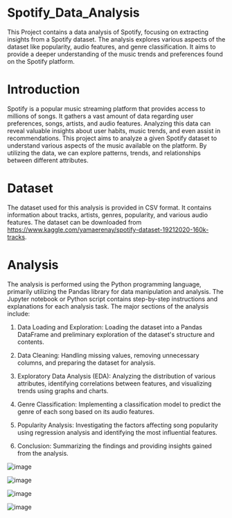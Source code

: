 # Spotify_Data_Analysis

This Project contains a data analysis of Spotify, focusing on extracting insights from a Spotify dataset. The analysis explores various aspects of the dataset like popularity, audio features, and genre classification. It aims to provide a deeper understanding of the music trends and preferences found on the Spotify platform.

# Introduction

Spotify is a popular music streaming platform that provides access to millions of songs. It gathers a vast amount of data regarding user preferences, songs, artists, and audio features. Analyzing this data can reveal valuable insights about user habits, music trends, and even assist in recommendations. This project aims to analyze a given Spotify dataset to understand various aspects of the music available on the platform. By utilizing the data, we can explore patterns, trends, and relationships between different attributes.

# Dataset

The dataset used for this analysis is provided in CSV format. It contains information about tracks, artists, genres, popularity, and various audio features. The dataset can be downloaded from https://www.kaggle.com/yamaerenay/spotify-dataset-19212020-160k-tracks.

# Analysis

The analysis is performed using the Python programming language, primarily utilizing the Pandas library for data manipulation and analysis. The Jupyter notebook or Python script contains step-by-step instructions and explanations for each analysis task. The major sections of the analysis include:

1) Data Loading and Exploration: Loading the dataset into a Pandas DataFrame and preliminary exploration of the dataset's structure and contents.

2) Data Cleaning: Handling missing values, removing unnecessary columns, and preparing the dataset for analysis.

3) Exploratory Data Analysis (EDA): Analyzing the distribution of various attributes, identifying correlations between features, and visualizing trends using graphs and charts.

4) Genre Classification: Implementing a classification model to predict the genre of each song based on its audio features.

5) Popularity Analysis: Investigating the factors affecting song popularity using regression analysis and identifying the most influential features.

6) Conclusion: Summarizing the findings and providing insights gained from the analysis.

![image](https://github.com/PriyanshuKadam/Spotify_Data_Analysis/assets/142070169/64489164-eb6a-4149-acb0-57258764183c)

![image](https://github.com/PriyanshuKadam/Spotify_Data_Analysis/assets/142070169/55e61c49-2efa-46f5-82a7-e2fd4eef99e9)

![image](https://github.com/PriyanshuKadam/Spotify_Data_Analysis/assets/142070169/5fa2585b-e664-4aaa-90fd-fb0275cbe394)

![image](https://github.com/PriyanshuKadam/Spotify_Data_Analysis/assets/142070169/4dd6e5be-0b86-4a4f-a194-e0c5c1fcf0a1)
